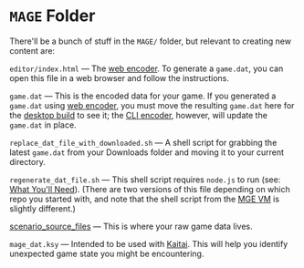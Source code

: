 # `MAGE` Folder

There'll be a bunch of stuff in the `MAGE/` folder, but relevant to creating new content are:

`editor/index.html` — The [web encoder](encoder/web_encoder). To generate a `game.dat`, you can open this file in a web browser and follow the instructions.

`game.dat` — This is the encoded data for your game. If you generated a `game.dat` using [web encoder](encoder/web_encoder), you must move the resulting `game.dat` here for the [desktop build](hardware/desktop_build) to see it; the [CLI encoder](encoder/cli_encoder), however, will update the `game.dat` in place.

`replace_dat_file_with_downloaded.sh` — A shell script for grabbing the latest `game.dat` from your Downloads folder and moving it to your current directory.

`regenerate_dat_file.sh` — This shell script requires `node.js` to run (see: [What You'll Need](getting_started/what_youll_need)). (There are two versions of this file depending on which repo you started with, and note that the shell script from the [MGE VM](getting_started/mge_vm) is slightly different.)

[scenario_source_files](scenario_source_files) — This is where your raw game data lives.

`mage_dat.ksy` — Intended to be used with [Kaitai](Kaitai). This will help you identify unexpected game state you might be encountering.
